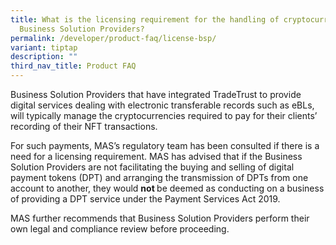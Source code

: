 ```yaml
---
title: What is the licensing requirement for the handling of cryptocurrency by
  Business Solution Providers?
permalink: /developer/product-faq/license-bsp/
variant: tiptap
description: ""
third_nav_title: Product FAQ
---
```

<p>Business Solution Providers that have integrated TradeTrust to provide
digital services dealing with electronic transferable records such as eBLs,
will typically manage the cryptocurrencies required to pay for their clients’
recording of their NFT transactions.</p>
<p>For such payments, MAS’s regulatory team has been consulted if there is
a need for a licensing requirement. MAS has advised that if the Business
Solution Providers are not facilitating the buying and selling of digital
payment tokens (DPT) and arranging the transmission of DPTs from one account
to another, they would <strong>not </strong>be deemed as conducting on a
business of providing a DPT service under the Payment Services Act 2019.</p>
<p>MAS further recommends that Business Solution Providers perform their
own legal and compliance review before proceeding.</p>